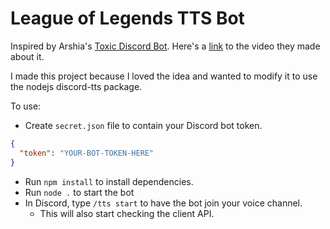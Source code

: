 # League of Legends TTS Bot

Inspired by Arshia's [Toxic Discord Bot](https://github.com/arshiuh/toxic-discord-bot-league). Here's a [link](https://www.youtube.com/watch?v=WZdV5f7fPJs) to the video they made about it.

I made this project because I loved the idea and wanted to modify it to use the nodejs discord-tts package.

To use:

- Create `secret.json` file to contain your Discord bot token.

```json
{
  "token": "YOUR-BOT-TOKEN-HERE"
}
```

- Run `npm install` to install dependencies.
- Run `node .` to start the bot
- In Discord, type `/tts start` to have the bot join your voice channel.
  - This will also start checking the client API.
